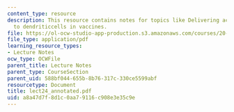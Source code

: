 ```yaml
---
content_type: resource
description: This resource contains notes for topics like Delivering activation signals
  to dendriticcells in vaccines.
file: https://ol-ocw-studio-app-production.s3.amazonaws.com/courses/20-462j-molecular-principles-of-biomaterials-spring-2006/a8a47d7f8d1c0aa79116c908e3e35c9e_lect24_annotated.pdf
file_type: application/pdf
learning_resource_types:
- Lecture Notes
ocw_type: OCWFile
parent_title: Lecture Notes
parent_type: CourseSection
parent_uid: 588bf044-655b-8b76-317c-330ce5599abf
resourcetype: Document
title: lect24_annotated.pdf
uid: a8a47d7f-8d1c-0aa7-9116-c908e3e35c9e
---
```

